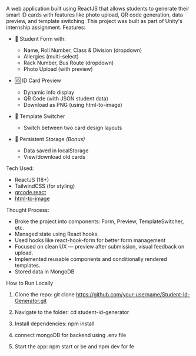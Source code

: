 A web application built using ReactJS that allows students to generate their smart ID cards with features like photo upload, QR code generation, data preview, and template switching. This project was built as part of Unity's internship assignment.
Features:
- 📄 Student Form with:
  - Name, Roll Number, Class & Division (dropdown)
  - Allergies (multi-select)
  - Rack Number, Bus Route (dropdown)
  - Photo Upload (with preview)

- 🆔 ID Card Preview
  - Dynamic info display
  - QR Code (with JSON student data)
  - Download as PNG (using html-to-image)

- 🎨 Template Switcher
  - Switch between two card design layouts

- 💾 Persistent Storage *(Bonus)*
  - Data saved in localStorage
  - View/download old cards

Tech Used:
- ReactJS (18+)
- TailwindCSS (for styling)
- [qrcode.react](https://www.npmjs.com/package/qrcode.react)
- [html-to-image](https://www.npmjs.com/package/html-to-image)

Thought Process:
- Broke the project into components: Form, Preview, TemplateSwitcher, etc.
- Managed state using React hooks.
- Used hooks like react-hook-form for better form management
- Focused on clean UX — preview after submission, visual feedback on upload.
- Implemented reusable components and conditionally rendered templates.
- Stored data in MongoDB 

How to Run Locally 
  
1. Clone the repo:
   git clone https://github.com/your-username/Student-Id-Generator.git

2. Navigate to the folder:
   cd student-id-generator

3. Install dependencies:
   npm install

4. connect mongoDB for backend using .env file
   
5. Start the app:
   npm start or be and npm dev for fe 

